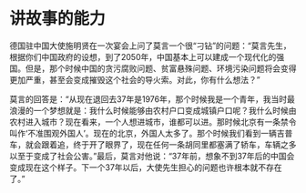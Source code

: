 # 讲故事的能力

德国驻中国大使施明贤在一次宴会上问了莫言一个很“刁钻”的问题：“莫言先生，根据你们中国政府的设想，到了2050年，中国基本上可以建成一个现代化的强国。但是，那个时候中国的贪污腐败问题、贫富悬殊问题、环境污染问题将会变得更加严重，甚至会变成摧毁这个社会的导火索。对此，你有什么想法？” 

莫言的回答是：“从现在退回去37年是1976年，那个时候我是一个青年，我当时最浪漫的一个梦想就是：我什么时候能够由农村户口变成城镇户口呢？我什么时候由农村进入城市？现在看来，一个人想进城市，谁都可以进。那时候北京有一条禁令叫作‘不准围观外国人’。现在的北京，外国人太多了。那个时候我们看到一辆吉普车，就会跟着追，终于开了眼界了，现在任何一条胡同里都塞满了轿车，车辆之多以至于变成了社会公害。”最后，莫言对他说：“37年前，想象不到37年后的中国会变成现在这个样子。下一个37年以后，大使先生担心的问题也许根本就不存在了。”